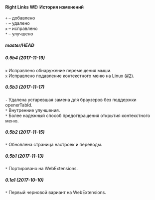 ﻿#### Right Links WE: История изменений

`+` – добавлено<br>
`-` – удалено<br>
`x` – исправлено<br>
`*` – улучшено<br>

##### master/HEAD
##### 0.5b4 (2017-11-19)
`x` Исправлено обнаружение перемещения мыши.<br>
`x` Исправлено подавление контекстного меню на Linux (<a href="https://github.com/Infocatcher/Right_Links_WE/issues/2">#2</a>).<br>

##### 0.5b3 (2017-11-17)
`-` Удалена устаревшая замена для браузеров без поддержки openerTabId.<br>
`*` Внутренние улучшения.<br>
`*` Более надежный способ предотвращения открытия контекстного меню.<br>

##### 0.5b2 (2017-11-15)
`*` Обновлена страница настроек и переводы.<br>

##### 0.5b1 (2017-11-13)
`*` Портировано на WebExtensions.<br>

##### 0.1a1 (2017-10-10)
`*` Первый черновой вариант на WebExtensions.<br>